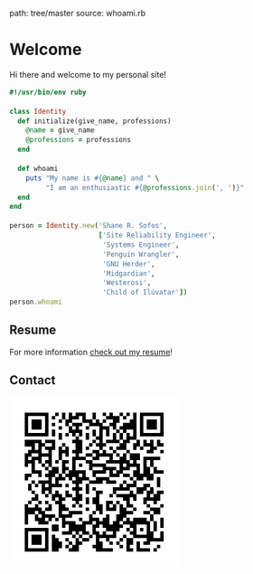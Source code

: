path: tree/master
source: whoami.rb

Welcome
=======

Hi there and welcome to my personal site!

```ruby
#!/usr/bin/env ruby

class Identity
  def initialize(give_name, professions)
    @name = give_name
    @professions = professions
  end

  def whoami
    puts "My name is #{@name} and " \
         "I am an enthusiastic #{@professions.join(', ')}"
  end
end

person = Identity.new('Shane R. Sofos',
                      ['Site Reliability Engineer',
                       'Systems Engineer',
                       'Penguin Wrangler',
                       'GNU Herder',
                       'Midgardian',
                       'Westerosi',
                       'Child of Ilúvatar'])
person.whoami
```

Resume
------

For more information [check out my resume](./resume/README.md)!

Contact
-------

![QR-Code-Contact](img/qr-pid-contact.png)
